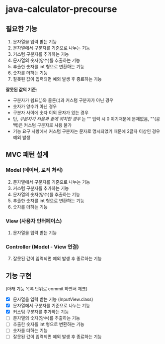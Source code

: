 # java-calculator-precourse

## 필요한 기능
1. 문자열을 입력 받는 기능
2. 문자열에서 구분자를 기준으로 나누는 기능 
3. 커스텀 구분자를 추가하는 기능
4. 문자열의 숫자(양수)를 추출하는 기능
5. 추출한 숫자를 int 형으로 변환하는 기능
6. 숫자를 더하는 기능
7. 잘못된 값이 입력되면 예외 발생 후 종료하는 기능


**잘못된 값의 기준**:
- 구분자가 쉼표(,)와 콜론(:)과 커스텀 구분자가 아닌 경우
- 숫자가 양수가 아닌 경우
- 구분자 사이에 숫자 이외 문자가 있는 경우
- 단, _구분자가 처음과 끝에 위치한 경우_ 는 "" 입력 시 0 이기때문에 문제없음, ""(공백)은 커스텀 구분자로 사용 불가
- 기능 요구 사항에서 커스텀 구분자는 문자로 명시되었기 때문에 2글자 이상인 경우 예외 발생

## MVC 패턴 설계
### Model (데이터, 로직 처리)
2. 문자열에서 구분자를 기준으로 나누는 기능
3. 커스텀 구분자를 추가하는 기능
4. 문자열의 숫자(양수)를 추출하는 기능
5. 추출한 숫자를 int 형으로 변환하는 기능
6. 숫자를 더하는 기능

### View (사용자 인터페이스)
1. 문자열을 입력 받는 기능

### Controller (Model - View 연결)
7. 잘못된 값이 입력되면 예외 발생 후 종료하는 기능

## 기능 구현
(아래 기능 목록 단위로 commit 하면서 체크)
- [x] 문자열을 입력 받는 기능 (InputView.class)
- [x] 문자열에서 구분자를 기준으로 나누는 기능
- [x] 커스텀 구분자를 추가하는 기능
- [ ] 문자열의 숫자(양수)를 추출하는 기능
- [ ] 추출한 숫자를 int 형으로 변환하는 기능
- [ ] 숫자를 더하는 기능
- [ ] 잘못된 값이 입력되면 예외 발생 후 종료하는 기능
